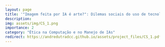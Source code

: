 ```yaml
---
layout: page
title: '"Imagem feita por IA é arte?": Dilemas sociais do uso de tecnologias de ponta no contexto artístico'
description:
img: assets/img/CS_1.png
importance: 2
category: "Ética na Computação e no Manejo de IAs"
redirect: https://andredutradcc.github.io/assets/project_files/CS_1.pdf
---
```

